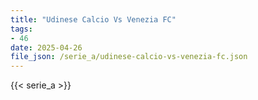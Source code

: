 ```yaml
---
title: "Udinese Calcio Vs Venezia FC"
tags:
- 46
date: 2025-04-26
file_json: /serie_a/udinese-calcio-vs-venezia-fc.json
---
```


{{< serie_a >}}
